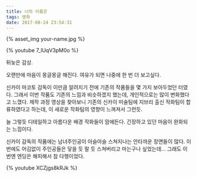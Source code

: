 ```yaml
---
title: 너의 이름은
tags: 영화
date: 2017-08-24 23:54:31
---
```



{% asset_img your-name.jpg %}

{% youtube 7_lUqV3pM0o %}

뒤늦은 감상. 

오랜만에 마음이 몽글몽글 해진다. 여유가 되면 나중에 한 번 더 보고싶다.

신카이 마코토 감독이 이만큼 알려지기 전에 기존의 작품들을 몇 가지 보아두었던 터였다. 그래서 이번 작품도 기존의 느낌과 비슷하겠지 했는데, 개인적으로는 많이 변화했다고 느꼈다. 제작 과정 영상을 찾아보니 기존의 신카이 미술팀에 지브리 출신 작화팀이 합류하였다고 하는데, 이 새로운 작화팀의 영향이 느껴져서 그런듯. 

늘 그렇듯 디테일하고 아름다운 배경 작화들이 맘에든다. 긴장하고 있던 마음이 완화되는 느낌이다. 

신카이 감독의 작품에는 남녀주인공이 아슬아슬 스쳐지나는 안타까운 장면들이 많다. 이번에도 어김없이 주인공들은 닿을 듯 말 듯 스쳐버리고 마는구나 싶었는데... 그래도 이번엔 엔딩은 해피해서 참 다행이었다.

{% youtube XCZjgs8kRJk %}
